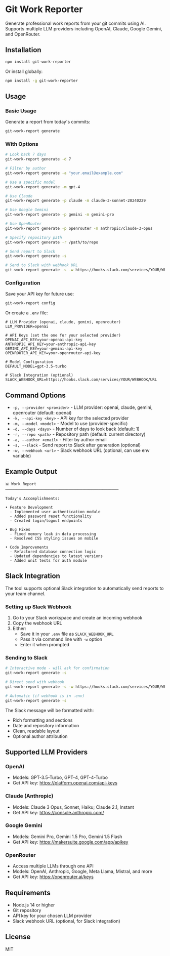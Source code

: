 # Git Work Reporter

Generate professional work reports from your git commits using AI. Supports multiple LLM providers including OpenAI, Claude, Google Gemini, and OpenRouter.

## Installation

```bash
npm install git-work-reporter
```

Or install globally:

```bash
npm install -g git-work-reporter
```

## Usage

### Basic Usage

Generate a report from today's commits:

```bash
git-work-report generate
```

### With Options

```bash
# Look back 7 days
git-work-report generate -d 7

# Filter by author
git-work-report generate -a "your.email@example.com"

# Use a specific model
git-work-report generate -m gpt-4

# Use Claude
git-work-report generate -p claude -m claude-3-sonnet-20240229

# Use Google Gemini
git-work-report generate -p gemini -m gemini-pro

# Use OpenRouter
git-work-report generate -p openrouter -m anthropic/claude-3-opus

# Specify repository path
git-work-report generate -r /path/to/repo

# Send report to Slack
git-work-report generate -s

# Send to Slack with webhook URL
git-work-report generate -s -w https://hooks.slack.com/services/YOUR/WEBHOOK/URL
```

### Configuration

Save your API key for future use:

```bash
git-work-report config
```

Or create a `.env` file:

```env
# LLM Provider (openai, claude, gemini, openrouter)
LLM_PROVIDER=openai

# API Keys (set the one for your selected provider)
OPENAI_API_KEY=your-openai-api-key
ANTHROPIC_API_KEY=your-anthropic-api-key
GEMINI_API_KEY=your-gemini-api-key
OPENROUTER_API_KEY=your-openrouter-api-key

# Model Configuration
DEFAULT_MODEL=gpt-3.5-turbo

# Slack Integration (optional)
SLACK_WEBHOOK_URL=https://hooks.slack.com/services/YOUR/WEBHOOK/URL
```

## Command Options

- `-p, --provider <provider>` - LLM provider: openai, claude, gemini, openrouter (default: openai)
- `-k, --api-key <key>` - API key for the selected provider
- `-m, --model <model>` - Model to use (provider-specific)
- `-d, --days <days>` - Number of days to look back (default: 1)
- `-r, --repo <path>` - Repository path (default: current directory)
- `-a, --author <email>` - Filter by author email
- `-s, --slack` - Send report to Slack after generation (optional)
- `-w, --webhook <url>` - Slack webhook URL (optional, can use env variable)

## Example Output

```
📊 Work Report
──────────────────────────────────────────────────

Today's Accomplishments:

• Feature Development
  - Implemented user authentication module
  - Added password reset functionality
  - Created login/logout endpoints

• Bug Fixes
  - Fixed memory leak in data processing
  - Resolved CSS styling issues on mobile

• Code Improvements
  - Refactored database connection logic
  - Updated dependencies to latest versions
  - Added unit tests for auth module
```

## Slack Integration

The tool supports optional Slack integration to automatically send reports to your team channel.

### Setting up Slack Webhook

1. Go to your Slack workspace and create an incoming webhook
2. Copy the webhook URL
3. Either:
   - Save it in your `.env` file as `SLACK_WEBHOOK_URL`
   - Pass it via command line with `-w` option
   - Enter it when prompted

### Sending to Slack

```bash
# Interactive mode - will ask for confirmation
git-work-report generate -s

# Direct send with webhook
git-work-report generate -s -w https://hooks.slack.com/services/YOUR/WEBHOOK/URL

# Automatic (if webhook is in .env)
git-work-report generate -s
```

The Slack message will be formatted with:
- Rich formatting and sections
- Date and repository information
- Clean, readable layout
- Optional author attribution

## Supported LLM Providers

### OpenAI
- Models: GPT-3.5-Turbo, GPT-4, GPT-4-Turbo
- Get API key: https://platform.openai.com/api-keys

### Claude (Anthropic)
- Models: Claude 3 Opus, Sonnet, Haiku; Claude 2.1, Instant
- Get API key: https://console.anthropic.com/

### Google Gemini
- Models: Gemini Pro, Gemini 1.5 Pro, Gemini 1.5 Flash
- Get API key: https://makersuite.google.com/app/apikey

### OpenRouter
- Access multiple LLMs through one API
- Models: OpenAI, Anthropic, Google, Meta Llama, Mistral, and more
- Get API key: https://openrouter.ai/keys

## Requirements

- Node.js 14 or higher
- Git repository
- API key for your chosen LLM provider
- Slack webhook URL (optional, for Slack integration)

## License

MIT